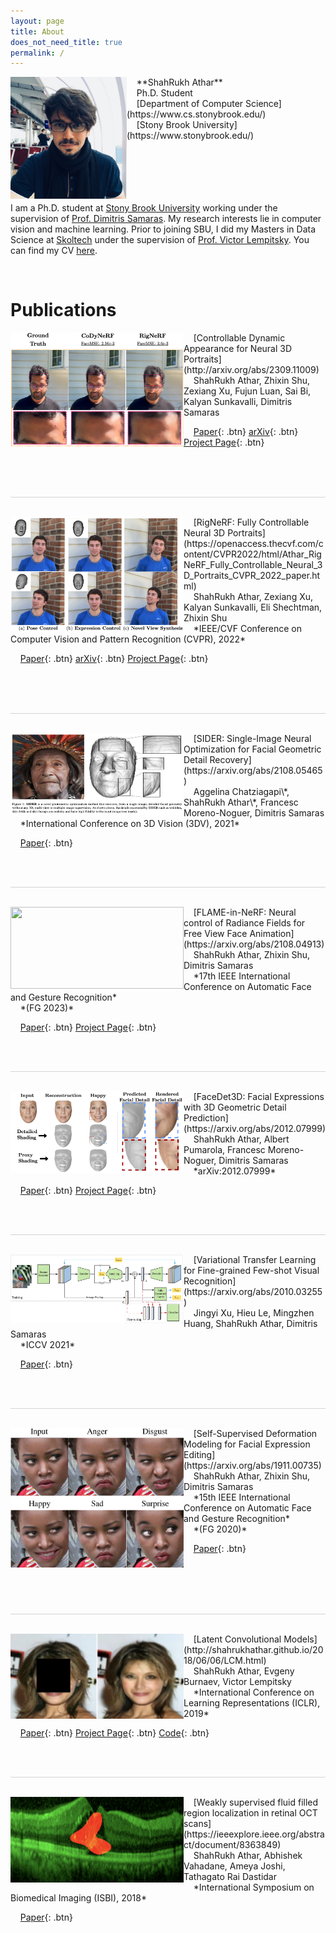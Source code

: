 ```yaml
---
layout: page
title: About
does_not_need_title: true
permalink: /
---
```

<img align="left" src="/images/IMG_2922.jpg" height="195px" width="186px" >
&nbsp; &nbsp; **ShahRukh Athar**<br/>
&nbsp; &nbsp; Ph.D. Student<br/>
&nbsp; &nbsp; [Department of Computer Science](https://www.cs.stonybrook.edu/)<br/>
&nbsp; &nbsp; [Stony Brook University](https://www.stonybrook.edu/)<br>


<br>
<br/>
<br/>
&nbsp;
<br>
&nbsp;
<br>

I am a Ph.D. student at [Stony Brook University](https://www.cs.stonybrook.edu/) working under the supervision of [Prof. Dimitris Samaras](https://www3.cs.stonybrook.edu/~samaras/). My research interests lie in computer vision and machine learning. Prior to joining SBU, I did my Masters in Data Science at [Skoltech](https://http://www.skoltech.ru/en) under the supervision of [Prof. Victor Lempitsky](http://faculty.skoltech.ru/people/victorlempitsky). You can find my CV [here](/assets/CV.pdf).


&nbsp;
<br>


# Publications

<img align="left" src="/images/CoDyNeRF/teaser.png" height="183px" width="277px">
 &nbsp; &nbsp; [Controllable Dynamic Appearance for Neural 3D Portraits](http://arxiv.org/abs/2309.11009)<br/>
 &nbsp; &nbsp;  ShahRukh Athar,  Zhixin Shu, Zexiang Xu, Fujun Luan, Sai Bi, Kalyan Sunkavalli, Dimitris Samaras<br/>

 
 &nbsp; &nbsp;  [Paper](http://arxiv.org/abs/2309.11009){: .btn} [arXiv](http://arxiv.org/abs/2309.11009){: .btn} [Project Page](http://shahrukhathar.github.io/2023/08/22/CoDyNeRF.html){: .btn}  


<br/><br/><br/>
<hr style="height:1px;border:none;color:#D3D3D3;background-color:#D3D3D3">
<br/>

<img align="left" src="/images/RigNeRF/teaser.png" height="183px" width="277px">
 &nbsp; &nbsp; [RigNeRF: Fully Controllable Neural 3D Portraits](https://openaccess.thecvf.com/content/CVPR2022/html/Athar_RigNeRF_Fully_Controllable_Neural_3D_Portraits_CVPR_2022_paper.html)<br/>
 &nbsp; &nbsp;  ShahRukh Athar, Zexiang Xu, Kalyan Sunkavalli, Eli Shechtman, Zhixin Shu<br/>
 &nbsp; &nbsp; *IEEE/CVF Conference on Computer Vision and Pattern Recognition (CVPR), 2022*<br/> 
 
 &nbsp; &nbsp;  [Paper](https://openaccess.thecvf.com/content/CVPR2022/html/Athar_RigNeRF_Fully_Controllable_Neural_3D_Portraits_CVPR_2022_paper.html){: .btn} [arXiv](http://arxiv.org/abs/2206.06481){: .btn} [Project Page](http://shahrukhathar.github.io/2022/06/06/RigNeRF.html){: .btn}  

<br/><br/><br/>
<hr style="height:1px;border:none;color:#D3D3D3;background-color:#D3D3D3">
<br/>

<img align="left" src="/images/SIDER/teaser.png" height="131px" width="277px">
 &nbsp; &nbsp; [SIDER: Single-Image Neural Optimization for Facial Geometric Detail Recovery](https://arxiv.org/abs/2108.05465)<br/>
 &nbsp; &nbsp;  Aggelina Chatziagapi\*, ShahRukh Athar\*, Francesc Moreno-Noguer, Dimitris Samaras<br/>
 &nbsp; &nbsp; *International Conference on 3D Vision (3DV), 2021*<br/> 
 
 &nbsp; &nbsp;  [Paper](https://arxiv.org/abs/2108.05465){: .btn}

<br/><br/>
<hr style="height:1px;border:none;color:#D3D3D3;background-color:#D3D3D3">
<br/>

<img align="left" src="/images/FLAMEinNeRF/teaser.png" height="131px" width="277px">
 &nbsp; &nbsp; [FLAME-in-NeRF: Neural control of Radiance Fields for Free View Face Animation](https://arxiv.org/abs/2108.04913)<br/>
 &nbsp; &nbsp;  ShahRukh Athar, Zhixin Shu, Dimitris Samaras<br/>
 &nbsp; &nbsp; *17th IEEE International Conference on Automatic Face and Gesture Recognition*<br/> 
 &nbsp; &nbsp; *(FG 2023)* <br/> 
 
 &nbsp; &nbsp;  [Paper](https://arxiv.org/abs/2108.04913){: .btn} [Project Page](http://shahrukhathar.github.io/2021/08/12/FLAMEinNeRF.html){: .btn}  

<br/><br/>
<hr style="height:1px;border:none;color:#D3D3D3;background-color:#D3D3D3">
<br/>

<img align="left" src="/images/FaceDet3D-TeaserWhite_v15_enmask.png" height="131px" width="277px">
 &nbsp; &nbsp; [FaceDet3D: Facial Expressions with 3D Geometric Detail Prediction](https://arxiv.org/abs/2012.07999)<br/>
 &nbsp; &nbsp;  ShahRukh Athar, Albert Pumarola, Francesc Moreno-Noguer, Dimitris Samaras<br/>
 &nbsp; &nbsp; *arXiv:2012.07999*<br/> 
 
 &nbsp; &nbsp;  [Paper](https://arxiv.org/abs/2012.07999){: .btn} [Project Page](http://shahrukhathar.github.io/2020/12/14/FaceDet3D.html){: .btn} 

<br/><br/>
<hr style="height:1px;border:none;color:#D3D3D3;background-color:#D3D3D3">
<br/>

<img align="left" src="/images/VarTransLArch.png" height="110px" width="277px">
 &nbsp; &nbsp; [Variational Transfer Learning for Fine-grained Few-shot Visual Recognition](https://arxiv.org/abs/2010.03255)<br/>
 &nbsp; &nbsp;  Jingyi Xu, Hieu Le, Mingzhen Huang, ShahRukh Athar, Dimitris Samaras<br/>
 &nbsp; &nbsp; *ICCV 2021*<br/> 
 
 &nbsp; &nbsp;  [Paper](https://arxiv.org/abs/2010.03255){: .btn} 

<br/><br/>
<hr style="height:1px;border:none;color:#D3D3D3;background-color:#D3D3D3">
<br/>


<img align="left" src="/images/defgan.png" height="223px" width="277px">
 &nbsp; &nbsp; [Self-Supervised Deformation Modeling for Facial Expression Editing](https://arxiv.org/abs/1911.00735)<br/>
 &nbsp; &nbsp; ShahRukh Athar, Zhixin Shu, Dimitris Samaras<br/>
 &nbsp; &nbsp; *15th IEEE International Conference on Automatic Face and Gesture Recognition*<br/> 
 &nbsp; &nbsp; *(FG 2020)* <br/>
 
 &nbsp; &nbsp;  [Paper](https://arxiv.org/abs/1911.00735){: .btn} 

<br/><br/><br/><br/>
<hr style="height:1px;border:none;color:#D3D3D3;background-color:#D3D3D3">
<br/>

<img align="left" src="/images/Teaser_LCM.png" height="136px" width="277px">
 &nbsp; &nbsp; [Latent Convolutional Models](http://shahrukhathar.github.io/2018/06/06/LCM.html)<br/>
 &nbsp; &nbsp; ShahRukh Athar, Evgeny Burnaev, Victor Lempitsky<br/>
 &nbsp; &nbsp; *International Conference on Learning Representations (ICLR), 2019*<br/>
 
 &nbsp; &nbsp;  [Paper](https://openreview.net/pdf?id=HJGciiR5Y7){: .btn} [Project Page](http://shahrukhathar.github.io/2018/06/06/LCM.html){: .btn} [Code](https://github.com/srxdev0619/Latent_Convolutional_Models){: .btn}

<br/><br/>
<hr style="height:1px;border:none;color:#D3D3D3;background-color:#D3D3D3">
<br/>

<img align="left" src="/images/Teaser_WeakSup.png" height="137px" width="277px">
 &nbsp; &nbsp; [Weakly supervised fluid filled region localization in retinal OCT scans](https://ieeexplore.ieee.org/abstract/document/8363849)<br/>
 &nbsp; &nbsp; ShahRukh Athar, Abhishek Vahadane, Ameya Joshi, Tathagato Rai Dastidar<br/>
 &nbsp; &nbsp; *International Symposium on Biomedical Imaging (ISBI), 2018*<br/>
 
 &nbsp; &nbsp;  [Paper](https://www.researchgate.net/profile/Tathagato_Rai_Dastidar/publication/324653449_WEAKLY_SUPERVISED_FLUID_FILLED_REGION_LOCALIZATION_IN_RETINAL_OCT_SCANS/links/5ad9e323aca272fdaf82596d/WEAKLY-SUPERVISED-FLUID-FILLED-REGION-LOCALIZATION-IN-RETINAL-OCT-SCANS.pdf){: .btn}
